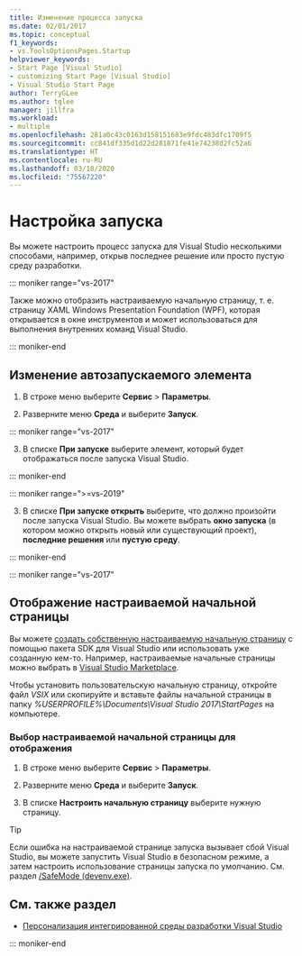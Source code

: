 ```yaml
---
title: Изменение процесса запуска
ms.date: 02/01/2017
ms.topic: conceptual
f1_keywords:
- vs.ToolsOptionsPages.Startup
helpviewer_keywords:
- Start Page [Visual Studio]
- customizing Start Page [Visual Studio]
- Visual Studio Start Page
author: TerryGLee
ms.author: tglee
manager: jillfra
ms.workload:
- multiple
ms.openlocfilehash: 281a0c43c0163d158151683e9fdc483dfc1709f5
ms.sourcegitcommit: cc841df335d1d22d281871fe41e74238d2fc52a6
ms.translationtype: HT
ms.contentlocale: ru-RU
ms.lasthandoff: 03/18/2020
ms.locfileid: "75567220"
---
```

# <a name="customize-startup"></a>Настройка запуска

Вы можете настроить процесс запуска для Visual Studio несколькими способами, например, открыв последнее решение или просто пустую среду разработки.

::: moniker range="vs-2017"

Также можно отобразить настраиваемую начальную страницу, т. е. страницу XAML Windows Presentation Foundation (WPF), которая открывается в окне инструментов и может использоваться для выполнения внутренних команд Visual Studio.

::: moniker-end

## <a name="to-change-the-startup-item"></a>Изменение автозапускаемого элемента

1. В строке меню выберите **Сервис** > **Параметры**.

2. Разверните меню **Среда** и выберите **Запуск**.

::: moniker range="vs-2017"

3. В списке **При запуске** выберите элемент, который будет отображаться после запуска Visual Studio.

::: moniker-end

::: moniker range=">=vs-2019"

3. В списке **При запуске открыть** выберите, что должно произойти после запуска Visual Studio. Вы можете выбрать **окно запуска** (в котором можно открыть новый или существующий проект), **последние решения** или **пустую среду**.

::: moniker-end

::: moniker range="vs-2017"

## <a name="to-show-a-custom-start-page"></a>Отображение настраиваемой начальной страницы

Вы можете [создать собственную настраиваемую начальную страницу](../extensibility/creating-a-custom-start-page.md) с помощью пакета SDK для Visual Studio или использовать уже созданную кем-то. Например, настраиваемые начальные страницы можно выбрать в [Visual Studio Marketplace](https://marketplace.visualstudio.com/search?target=VS&category=Tools&vsVersion=&subCategory=Start%20Pages&sortBy=Downloads).

Чтобы установить пользовательскую начальную страницу, откройте файл *VSIX* или скопируйте и вставьте файлы начальной страницы в папку *%USERPROFILE%\Documents\Visual Studio 2017\StartPages* на компьютере.

### <a name="to-select-which-custom-start-page-to-display"></a>Выбор настраиваемой начальной страницы для отображения

1. В строке меню выберите **Сервис** > **Параметры**.

1. Разверните меню **Среда** и выберите **Запуск**.

1. В списке **Настроить начальную страницу** выберите нужную страницу.

> [!TIP]
> Если ошибка на настраиваемой странице запуска вызывает сбой Visual Studio, вы можете запустить Visual Studio в безопасном режиме, а затем настроить использование страницы запуска по умолчанию. См. раздел [/SafeMode (devenv.exe)](../ide/reference/safemode-devenv-exe.md).

## <a name="see-also"></a>См. также раздел

- [Персонализация интегрированной среды разработки Visual Studio](../ide/personalizing-the-visual-studio-ide.md)

::: moniker-end
